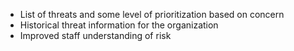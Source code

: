 
* List of threats and some level of prioritization based on concern
* Historical threat information for the organization
* Improved staff understanding of risk
